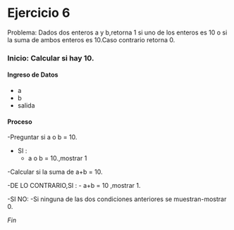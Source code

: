 # Ejercicio 6

Problema: Dados dos enteros a y b,retorna 1 si uno de los enteros es 10 o si la suma de ambos enteros es 10.Caso contrario retorna 0.

### Inicio: Calcular si hay 10.

#### Ingreso de Datos
- a
- b
- salida

#### Proceso
-Preguntar si a o b = 10.

- SI :
	- a o b = 10.,mostrar 1

-Calcular si la suma de a+b = 10.

-DE LO CONTRARIO,SI :
 	- a+b = 10 ,mostrar 1.

-SI NO: 
	-Si ninguna de las dos condiciones anteriores se muestran-mostrar 0.

*Fin*

